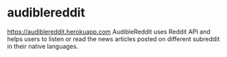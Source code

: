 # audiblereddit
https://audiblereddit.herokuapp.com
AudibleReddit uses Reddit API and helps users to listen or read the news articles posted on different subreddit in their native languages.

